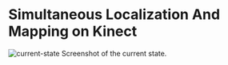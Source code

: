 # Simultaneous Localization And Mapping on Kinect
![current-state](https://github.com/Art-Stea1th/SLAM/blob/master/Screenshots/current-state.jpg)
Screenshot of the current state.
